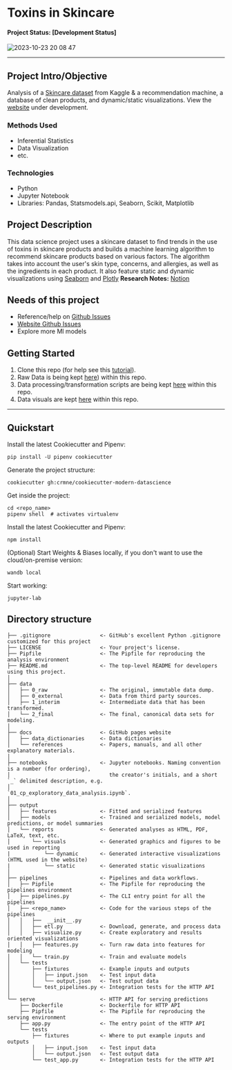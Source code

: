# Toxins in Skincare

#### Project Status: [Development Status]

![2023-10-23 20 08 47](https://github.com/mahakanakala/toxins-in-skincare/assets/96635744/69b962c3-53a6-4bbe-9ce9-9e884f671166)





---
## Project Intro/Objective
Analysis of a [Skincare dataset](https://www.kaggle.com/code/kingabzpro/cosmetics-ingredients/data) from Kaggle & a recommendation machine, a database of clean products, and dynamic/static visualizations. View the [website](https://toxins-web.vercel.app/about) under development.

### Methods Used
* Inferential Statistics
* Data Visualization
* etc.

### Technologies 
* Python
* Jupyter Notebook
* Libraries: Pandas, Statsmodels.api, Seaborn, Scikit, Matplotlib

## Project Description
<!-- (Provide more detailed overview of the project.  Talk a bit about your data sources and what questions and hypothesis you are exploring. What specific data analysis/visualization and modelling work are you using to solve the problem? What blockers and challenges are you facing?  Feel free to number or bullet point things here) -->
This data science project uses a skincare dataset to find trends in the use of toxins in skincare products and builds a machine learning algorithm to recommend skincare products based on various factors. The algorithm takes into account the user's skin type, concerns, and allergies, as well as the ingredients in each product. It also feature static and dynamic visualizations using [Seaborn](https://seaborn.pydata.org/) and [Plotly](https://plotly.com/)
**Research Notes:** [Notion](https://almondine-bedbug-4d3.notion.site/Toxins-in-Skincare-46051e770c60413f97ed509ea408dec6)

## Needs of this project

- Reference/help on [Github Issues](https://github.com/mahakanakala/toxins-in-skincare/issues)
- [Website Github Issues](https://github.com/mahakanakala/toxins-web/issues)
- Explore more Ml models

## Getting Started
1. Clone this repo (for help see this [tutorial](https://help.github.com/articles/cloning-a-repository/)).
2. Raw Data is being kept [here](https://github.com/mahakanakala/toxins-in-skincare/tree/main/data/raw)) within this repo.
3. Data processing/transformation scripts are being kept [here](https://github.com/mahakanakala/toxins-in-skincare/tree/main/data/processed) within this repo.
4. Data visuals are kept [here](https://github.com/mahakanakala/toxins-in-skincare/tree/main/reports) within this repo.

<!-- *If the project is well underway and setup is fairly complicated (ie. requires installation of many packages) create another "setup.md" file and link to it here*   -->

<!-- 5. Follow setup [instructions](Link to file) -->

<!-- ## Featured Notebooks/Analysis/Deliverables
* [Notebook/Markdown/Slide Deck Title](link)
* [Notebook/Markdown/Slide DeckTitle](link)
* [Blog Post](link) -->
---
## Quickstart

Install the latest Cookiecutter and Pipenv:

    pip install -U pipenv cookiecutter

Generate the project structure:

    cookiecutter gh:crmne/cookiecutter-modern-datascience

Get inside the project:

    cd <repo_name>
    pipenv shell  # activates virtualenv

Install the latest Cookiecutter and Pipenv:

    npm install

(Optional) Start Weights & Biases locally, if you don't want to use the cloud/on-premise version:

    wandb local

Start working:

    jupyter-lab

## Directory structure

    ├── .gitignore                <- GitHub's excellent Python .gitignore customized for this project
    ├── LICENSE                   <- Your project's license.
    ├── Pipfile                   <- The Pipfile for reproducing the analysis environment
    ├── README.md                 <- The top-level README for developers using this project.
    │
    ├── data
    │   ├── 0_raw                 <- The original, immutable data dump.
    │   ├── 0_external            <- Data from third party sources.
    │   ├── 1_interim             <- Intermediate data that has been transformed.
    │   └── 2_final               <- The final, canonical data sets for modeling.
    │
    ├── docs                      <- GitHub pages website
    │   ├── data_dictionaries     <- Data dictionaries
    │   └── references            <- Papers, manuals, and all other explanatory materials.
    │
    ├── notebooks                 <- Jupyter notebooks. Naming convention is a number (for ordering),
    │                                the creator's initials, and a short `_` delimited description, e.g.
    │                                `01_cp_exploratory_data_analysis.ipynb`.
    │
    ├── output
    │   ├── features              <- Fitted and serialized features
    │   ├── models                <- Trained and serialized models, model predictions, or model summaries
    │   └── reports               <- Generated analyses as HTML, PDF, LaTeX, text, etc.
    │       └── visuals           <- Generated graphics and figures to be used in reporting
    |           └── dynamic       <- Generated interactive visualizations (HTML used in the website)
    |           └── static        <- Generated static visualizations
    │
    ├── pipelines                 <- Pipelines and data workflows.
    │   ├── Pipfile               <- The Pipfile for reproducing the pipelines environment
    │   ├── pipelines.py          <- The CLI entry point for all the pipelines
    │   ├── <repo_name>           <- Code for the various steps of the pipelines
    │   │   ├──  __init__.py
    │   │   ├── etl.py            <- Download, generate, and process data
    │   │   ├── visualize.py      <- Create exploratory and results oriented visualizations
    │   │   ├── features.py       <- Turn raw data into features for modeling
    │   │   └── train.py          <- Train and evaluate models
    │   └── tests
    │       ├── fixtures          <- Example inputs and outputs
    │       │   ├── input.json    <- Test input data
    │       │   └── output.json   <- Test output data
    │       └── test_pipelines.py <- Integration tests for the HTTP API
    │
    └── serve                     <- HTTP API for serving predictions
        ├── Dockerfile            <- Dockerfile for HTTP API
        ├── Pipfile               <- The Pipfile for reproducing the serving environment
        ├── app.py                <- The entry point of the HTTP API
        └── tests
            ├── fixtures          <- Where to put example inputs and outputs
            │   ├── input.json    <- Test input data
            │   └── output.json   <- Test output data
            └── test_app.py       <- Integration tests for the HTTP API

[Cookiecutter]: https://github.com/audreyr/cookiecutter


